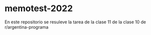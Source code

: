 # memotest-2022
 En este repositorio se resuleve la tarea de la clase 11 de la clase 10 de r/argentina-programa
